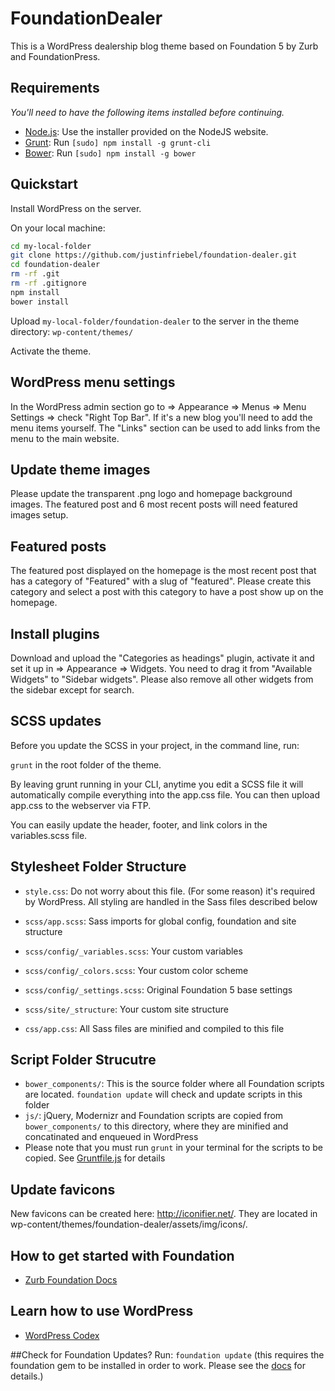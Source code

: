 # FoundationDealer

This is a WordPress dealership blog theme based on Foundation 5 by Zurb and FoundationPress.

## Requirements

*You'll need to have the following items installed before continuing.*

  * [Node.js](http://nodejs.org): Use the installer provided on the NodeJS website.
  * [Grunt](http://gruntjs.com/): Run `[sudo] npm install -g grunt-cli`
  * [Bower](http://bower.io): Run `[sudo] npm install -g bower`

## Quickstart

Install WordPress on the server.

On your local machine:
```bash
cd my-local-folder
git clone https://github.com/justinfriebel/foundation-dealer.git
cd foundation-dealer
rm -rf .git
rm -rf .gitignore
npm install
bower install
```
Upload `my-local-folder/foundation-dealer` to the server in the theme directory: `wp-content/themes/`

Activate the theme.

## WordPress menu settings

In the WordPress admin section go to => Appearance => Menus => Menu Settings => check "Right Top Bar". If it's a new blog you'll need to add the menu items yourself. The "Links" section can be used to add links from the menu to the main website.

## Update theme images

Please update the transparent .png logo and homepage background images. The featured post and 6 most recent posts will need featured images setup.

## Featured posts

The featured post displayed on the homepage is the most recent post that has a category of "Featured" with a slug of "featured". Please create this category and select a post with this category to have a post show up on the homepage.

## Install plugins

Download and upload the "Categories as headings" plugin, activate it and set it up in => Appearance => Widgets. You need to drag it from "Available Widgets" to "Sidebar widgets". Please also remove all other widgets from the sidebar except for search.

## SCSS updates

Before you update the SCSS in your project, in the command line, run:

`grunt`
in the root folder of the theme.

By leaving grunt running in your CLI, anytime you edit a SCSS file it will automatically compile everything into the app.css file. You can then upload app.css to the webserver via FTP.

You can easily update the header, footer, and link colors in the variables.scss file.

## Stylesheet Folder Structure

  * `style.css`: Do not worry about this file. (For some reason) it's required by WordPress. All styling are handled in the Sass files described below

  * `scss/app.scss`: Sass imports for global config, foundation and site structure

  * `scss/config/_variables.scss`: Your custom variables
  * `scss/config/_colors.scss`: Your custom color scheme
  * `scss/config/_settings.scss`: Original Foundation 5 base settings

  * `scss/site/_structure`: Your custom site structure

  * `css/app.css`: All Sass files are minified and compiled to this file

## Script Folder Strucutre
  
  * `bower_components/`: This is the source folder where all Foundation scripts are located. `foundation update` will check and update scripts in this folder
  * `js/`: jQuery, Modernizr and Foundation scripts are copied from `bower_components/` to this directory, where they are minified and concatinated and enqueued in WordPress
  * Please note that you must run `grunt` in your terminal for the scripts to be copied. See [Gruntfile.js](https://github.com/olefredrik/FoundationPress/blob/master/Gruntfile.js) for details

## Update favicons

New favicons can be created here: http://iconifier.net/. They are located in wp-content/themes/foundation-dealer/assets/img/icons/.

## How to get started with Foundation

* [Zurb Foundation Docs](http://foundation.zurb.com/docs/)

## Learn how to use WordPress

* [WordPress Codex](http://codex.wordpress.org/)

##Check for Foundation Updates? Run:
`foundation update` 
(this requires the foundation gem to be installed in order to work. Please see the [docs](http://foundation.zurb.com/docs/sass.html) for details.)